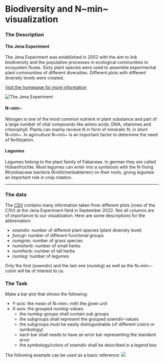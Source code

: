 # Biodiversity and N~min~ visualization

### The Description

#### The Jena Experiment
The Jena Experiment was established in 2002 with the aim to link biodiversity and the population processes in ecological communities to ecosystem fluxes. Sixty plant species were used to assemble experimental plant communities of different diversities. Different plots with different diversity levels were created.     

[Visit the homepage for more information](http://the-jena-experiment.de/)

![The Jena Experiment](https://www.ufz.de/export/data/2/91642_Jena_experiment_feld.jpg)

#### N~min~
Nitrogen is one of the most common nutrient in plant substance and part of a large number of vital compounds like amino acids, DNA, vitamines and chlorophyll. Plants can mainly recieve N in form of mineralic N, in short N~min~. In agriculture N~min~ is an important factor to determine the need of fertilization.

#### Legumes
Legumes belong to the plant family of Fabaceae. In german they are called Hülsenfrüchte. Most legumes can enter into a symbiosis with the N-fixing Rhizobiaceae bacteria (Knöllchenbakterien) on their roots, giving legumes an important role in crop rotation.

***

### The data
The [CSV](nmin_jena_2022.csv) contains many information taken from different plots (rows of the CSV) at the Jena Experiment field in September 2022. Not all columns are of importance to our visualization. Here are some descriptions for the abbreviation:

* *sowndiv*: number of different plant species (plant diversity level)
* *funcgr*: number of different functional groups
* *numgras*: number of grass species
* *numsherb*: number of small herbs 
* *numtherb*: number of tall herbs
* *numleg*: number of legumes

Only the first (*sowndiv*) and the last one (*numleg*) as well as the N~min~-colon will be of interest to us.

### The Task
Make a bar plot that shows the following:

* Y-axis: the mean of N~min~ mith the given unit
* X-axis: the grouped *numleg*-values
  + the *numleg*-groups shall contain sub groups
  + the subgroups shall represent the grouped *sowndiv*-values
  + the subgroups must be easily distinguishable (of different colors or symbology)
  + each bar shall needs to have an error bar representing the standard error
  + the symbology/colors of *sowndiv* shall be described in a legend box
  
The following example can be used as a basic reference:
![](https://clauswilke.com/dataviz/visualizing_amounts_files/figure-html/income-by-age-race-dodged-1.png)

